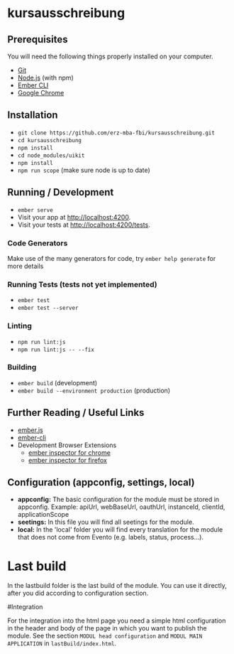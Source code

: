 # kursausschreibung

## Prerequisites

You will need the following things properly installed on your computer.

* [Git](https://git-scm.com/)
* [Node.js](https://nodejs.org/) (with npm)
* [Ember CLI](https://ember-cli.com/)
* [Google Chrome](https://google.com/chrome/)

## Installation

* `git clone https://github.com/erz-mba-fbi/kursausschreibung.git`
* `cd kursausschreibung`
* `npm install`
* `cd node_modules/uikit`
* `npm install`
* `npm run scope` (make sure node is up to date)

## Running / Development

* `ember serve`
* Visit your app at [http://localhost:4200](http://localhost:4200).
* Visit your tests at [http://localhost:4200/tests](http://localhost:4200/tests).

### Code Generators

Make use of the many generators for code, try `ember help generate` for more details

### Running Tests (tests not yet implemented)

* `ember test`
* `ember test --server`

### Linting

* `npm run lint:js`
* `npm run lint:js -- --fix`

### Building

* `ember build` (development)
* `ember build --environment production` (production)

## Further Reading / Useful Links

* [ember.js](https://emberjs.com/)
* [ember-cli](https://ember-cli.com/)
* Development Browser Extensions
  * [ember inspector for chrome](https://chrome.google.com/webstore/detail/ember-inspector/bmdblncegkenkacieihfhpjfppoconhi)
  * [ember inspector for firefox](https://addons.mozilla.org/en-US/firefox/addon/ember-inspector/)

## Configuration (appconfig, settings, local)

* **appconfig:** The basic configuration for the module must be stored in appconfig. Example: apiUrl, webBaseUrl, oauthUrl, instanceId, clientId, applicationScope
* **seetings:** In this file you will find all seetings for the module.
* **local:** In the 'local' folder you will find every translation for the module that does not come from Evento (e.g. labels, status, process...).

# Last build

In the lastbuild folder is the last build of the module. You can use it directly, after you did according to configuration section.

#Integration

For the integration into the html page you need a simple html configuration in the header and body of the page in which you want to publish the module. See the section `MODUL head configuration` and `MODUL MAIN APPLICATION` in `lastBuild/index.html`.
